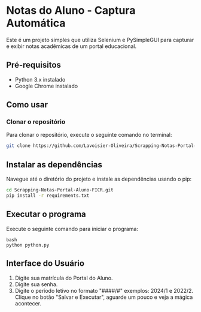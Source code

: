 # Notas do Aluno - Captura Automática

Este é um projeto simples que utiliza Selenium e PySimpleGUI para capturar e exibir notas acadêmicas de um portal educacional.

## Pré-requisitos

- Python 3.x instalado
- Google Chrome instalado

## Como usar

### Clonar o repositório

Para clonar o repositório, execute o seguinte comando no terminal:

```bash
git clone https://github.com/Lavoisier-Oliveira/Scrapping-Notas-Portal-Aluno-FICR.git
```

## Instalar as dependências
Navegue até o diretório do projeto e instale as dependências usando o pip:

```bash
cd Scrapping-Notas-Portal-Aluno-FICR.git
pip install -r requirements.txt
```

## Executar o programa
Execute o seguinte comando para iniciar o programa:
```
bash
python python.py
```

## Interface do Usuário

1. Digite sua matrícula do Portal do Aluno.
2. Digite sua senha.
3. Digite o período letivo no formato "####/#" exemplos: 2024/1 e 2022/2.
Clique no botão "Salvar e Executar", aguarde um pouco e veja a mágica acontecer.
